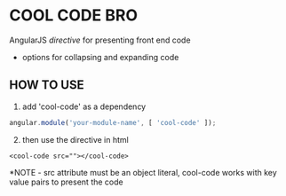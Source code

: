 # COOL CODE BRO

AngularJS *directive* for presenting front end code

- options for collapsing and expanding code

## HOW TO USE

1. add 'cool-code' as a dependency

```js
angular.module('your-module-name', [ 'cool-code' ]);
```

2. then use the directive in html

```
<cool-code src=""></cool-code>
```

*NOTE - src attribute must be an object literal, cool-code works with key value pairs to present the code
